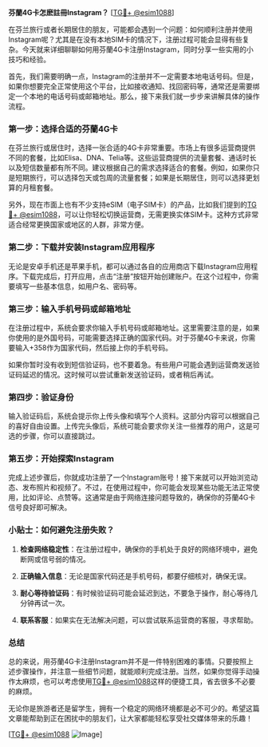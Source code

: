 **芬蘭4G卡怎麽註冊Instagram？** [[TG💪+ @esim1088](https://t.me/s/esim1088)]

在芬兰旅行或者长期居住的朋友，可能都会遇到一个问题：如何顺利注册并使用Instagram呢？尤其是在没有本地SIM卡的情况下，注册过程可能会显得有些复杂。今天就来详细聊聊如何用芬蘭4G卡注册Instagram，同时分享一些实用的小技巧和经验。

首先，我们需要明确一点，Instagram的注册并不一定需要本地电话号码。但是，如果你想要完全正常使用这个平台，比如接收通知、找回密码等，通常还是需要绑定一个本地的电话号码或邮箱地址。那么，接下来我们就一步步来讲解具体的操作流程。

### 第一步：选择合适的芬蘭4G卡

在芬兰旅行或居住时，选择一张合适的4G卡非常重要。市场上有很多运营商提供不同的套餐，比如Elisa、DNA、Telia等。这些运营商提供的流量套餐、通话时长以及短信数量都有所不同。建议根据自己的需求选择适合的套餐。例如，如果你只是短期旅行，可以选择包天或包周的流量套餐；如果是长期居住，则可以选择更划算的月租套餐。

另外，现在市面上也有不少支持eSIM（电子SIM卡）的产品，比如我们提到的[TG💪+ @esim1088](https://t.me/s/esim1088)，可以让你轻松切换运营商，无需更换实体SIM卡。这种方式非常适合经常更换国家或地区的人群，非常方便。

### 第二步：下载并安装Instagram应用程序

无论是安卓手机还是苹果手机，都可以通过各自的应用商店下载Instagram应用程序。下载完成后，打开应用，点击“注册”按钮开始创建账户。在这个过程中，你需要填写一些基本信息，如用户名、密码等。

### 第三步：输入手机号码或邮箱地址

在注册过程中，系统会要求你输入手机号码或邮箱地址。这里需要注意的是，如果你使用的是外国号码，可能需要选择正确的国家代码。对于芬蘭4G卡来说，你需要输入+358作为国家代码，然后接上你的手机号码。

如果你暂时没有收到短信验证码，也不要着急。有些用户可能会遇到运营商发送验证码延迟的情况。这时候可以尝试重新发送验证码，或者稍后再试。

### 第四步：验证身份

输入验证码后，系统会提示你上传头像和填写个人资料。这部分内容可以根据自己的喜好自由设置。上传完头像后，系统可能会要求你关注一些推荐的用户，这是可选的步骤，你可以直接跳过。

### 第五步：开始探索Instagram

完成上述步骤后，你就成功注册了一个Instagram账号！接下来就可以开始浏览动态、发布照片和视频了。不过，在使用过程中，你可能会发现某些功能无法正常使用，比如评论、点赞等。这通常是由于网络连接问题导致的，确保你的芬蘭4G卡信号良好即可解决。

### 小贴士：如何避免注册失败？

1. **检查网络稳定性**：在注册过程中，确保你的手机处于良好的网络环境中，避免断网或信号弱的情况。
   
2. **正确输入信息**：无论是国家代码还是手机号码，都要仔细核对，确保无误。

3. **耐心等待验证码**：有时候验证码可能会延迟到达，不要急于操作，耐心等待几分钟再试一次。

4. **联系客服**：如果实在无法解决问题，可以尝试联系运营商的客服，寻求帮助。

### 总结

总的来说，用芬蘭4G卡注册Instagram并不是一件特别困难的事情。只要按照上述步骤操作，并注意一些细节问题，就能顺利完成注册。当然，如果你觉得手动操作太麻烦，也可以考虑使用[TG💪+ @esim1088](https://t.me/s/esim1088)这样的便捷工具，省去很多不必要的麻烦。

无论你是旅游者还是留学生，拥有一个稳定的网络环境都是必不可少的。希望这篇文章能帮助到正在困扰中的朋友们，让大家都能轻松享受社交媒体带来的乐趣！

[[TG💪+ @esim1088](https://t.me/s/esim1088) ![Image](https://i.postimg.cc/4NQfJmqS/Snipaste-2025-05-13-00-14-12.png)]